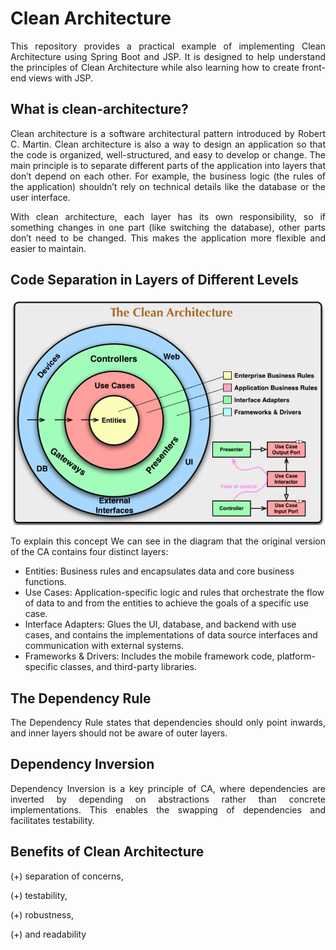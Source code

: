 # Clean Architecture
<p align="justify">
This repository provides a practical example of implementing Clean Architecture using Spring Boot and JSP. It is designed to help understand the principles of Clean Architecture while also learning how to create front-end views with JSP.
</p>

## What is clean-architecture?
<p align="justify">
Clean architecture is a software architectural pattern introduced by Robert C. Martin.
Clean architecture is also a way to design an application so that the code is organized, well-structured, and easy to develop or change. 
The main principle is to separate different parts of the application into layers that don’t depend on each other. 
For example, the business logic (the rules of the application) shouldn’t rely on technical details like the database or the user interface.
</p>

<p align="justify">
With clean architecture, each layer has its own responsibility, so if something changes in one part (like switching the database), other parts don’t need to be changed. 
This makes the application more flexible and easier to maintain.
</p>

## Code Separation in Layers of Different Levels 
![img.png](images/img.png)
<p align="justify">
To explain this concept We can see in the diagram that the original version of the CA contains four distinct layers:

- Entities: Business rules and encapsulates data and core business functions.
- Use Cases: Application-specific logic and rules that orchestrate the flow of data to and from the entities to achieve the goals of a specific use case.
- Interface Adapters: Glues the UI, database, and backend with use cases, and contains the implementations of data source interfaces and communication with external systems.
- Frameworks & Drivers: Includes the mobile framework code, platform-specific classes, and third-party libraries.
</p>

## The Dependency Rule 
<p align="justify">
The Dependency Rule states that dependencies should only point inwards, and inner layers should not be aware of outer layers.
</p>

## Dependency Inversion
<p align="justify">
Dependency Inversion is a key principle of CA, where dependencies are inverted by depending on abstractions rather than concrete implementations. This enables the swapping of dependencies and facilitates testability.
</p>

## Benefits of Clean Architecture
(+) separation of concerns,

(+) testability,

(+) robustness,

(+) and readability
